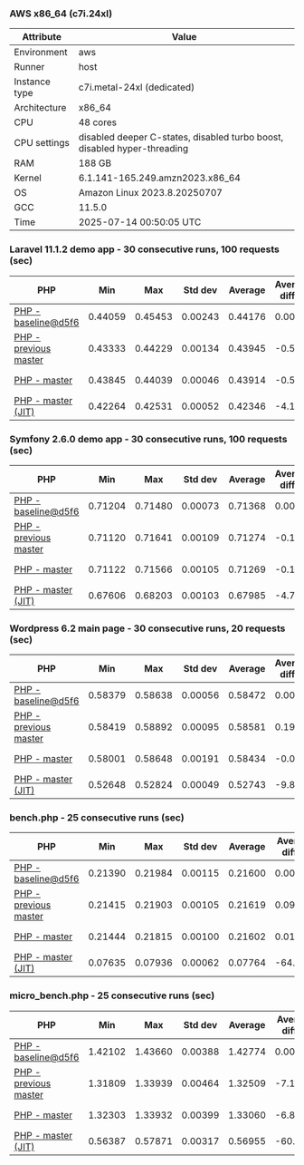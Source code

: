 ### AWS x86_64 (c7i.24xl)

|  Attribute    |     Value      |
|---------------|----------------|
| Environment   |aws|
| Runner        |host|
| Instance type |c7i.metal-24xl (dedicated)|
| Architecture  |x86_64
| CPU           |48 cores|
| CPU settings  |disabled deeper C-states, disabled turbo boost, disabled hyper-threading|
| RAM           |188 GB|
| Kernel        |6.1.141-165.249.amzn2023.x86_64|
| OS            |Amazon Linux 2023.8.20250707|
| GCC           |11.5.0|
| Time          |2025-07-14 00:50:05 UTC|

### Laravel 11.1.2 demo app - 30 consecutive runs, 100 requests (sec)

|     PHP     |     Min     |     Max     |    Std dev   |   Average  |  Average diff % |   Median   | Median diff % |     Memory    |
|-------------|-------------|-------------|--------------|------------|-----------------|------------|---------------|---------------|
|[PHP - baseline@d5f6](https://github.com/php/php-src/commit/d5f6e56610)|0.44059|0.45453|0.00243|0.44176|0.00%|0.44125|0.00%|42.01 MB|
|[PHP - previous master](https://github.com/php/php-src/commit/a402edac1a)|0.43333|0.44229|0.00134|0.43945|-0.52%|0.43958|-0.38%|42.43 MB|
|[PHP - master](https://github.com/php/php-src/commit/4d9fc506df)|0.43845|0.44039|0.00046|0.43914|-0.59%|0.43907|-0.50%|42.43 MB|
|[PHP - master (JIT)](https://github.com/php/php-src/commit/4d9fc506df)|0.42264|0.42531|0.00052|0.42346|-4.14%|0.42345|-4.04%|51.60 MB|

### Symfony 2.6.0 demo app - 30 consecutive runs, 100 requests (sec)

|     PHP     |     Min     |     Max     |    Std dev   |   Average  |  Average diff % |   Median   | Median diff % |     Memory    |
|-------------|-------------|-------------|--------------|------------|-----------------|------------|---------------|---------------|
|[PHP - baseline@d5f6](https://github.com/php/php-src/commit/d5f6e56610)|0.71204|0.71480|0.00073|0.71368|0.00%|0.71371|0.00%|37.68 MB|
|[PHP - previous master](https://github.com/php/php-src/commit/a402edac1a)|0.71120|0.71641|0.00109|0.71274|-0.13%|0.71252|-0.17%|38.42 MB|
|[PHP - master](https://github.com/php/php-src/commit/4d9fc506df)|0.71122|0.71566|0.00105|0.71269|-0.14%|0.71256|-0.16%|38.42 MB|
|[PHP - master (JIT)](https://github.com/php/php-src/commit/4d9fc506df)|0.67606|0.68203|0.00103|0.67985|-4.74%|0.67985|-4.74%|45.22 MB|

### Wordpress 6.2 main page - 30 consecutive runs, 20 requests (sec)

|     PHP     |     Min     |     Max     |    Std dev   |   Average  |  Average diff % |   Median   | Median diff % |     Memory    |
|-------------|-------------|-------------|--------------|------------|-----------------|------------|---------------|---------------|
|[PHP - baseline@d5f6](https://github.com/php/php-src/commit/d5f6e56610)|0.58379|0.58638|0.00056|0.58472|0.00%|0.58465|0.00%|43.41 MB|
|[PHP - previous master](https://github.com/php/php-src/commit/a402edac1a)|0.58419|0.58892|0.00095|0.58581|0.19%|0.58570|0.18%|43.86 MB|
|[PHP - master](https://github.com/php/php-src/commit/4d9fc506df)|0.58001|0.58648|0.00191|0.58434|-0.07%|0.58503|0.07%|43.86 MB|
|[PHP - master (JIT)](https://github.com/php/php-src/commit/4d9fc506df)|0.52648|0.52824|0.00049|0.52743|-9.80%|0.52735|-9.80%|61.65 MB|

### bench.php - 25 consecutive runs (sec)

|     PHP     |     Min     |     Max     |    Std dev   |   Average  |  Average diff % |   Median   | Median diff % |     Memory    |
|-------------|-------------|-------------|--------------|------------|-----------------|------------|---------------|---------------|
|[PHP - baseline@d5f6](https://github.com/php/php-src/commit/d5f6e56610)|0.21390|0.21984|0.00115|0.21600|0.00%|0.21573|0.00%|26.40 MB|
|[PHP - previous master](https://github.com/php/php-src/commit/a402edac1a)|0.21415|0.21903|0.00105|0.21619|0.09%|0.21611|0.18%|26.76 MB|
|[PHP - master](https://github.com/php/php-src/commit/4d9fc506df)|0.21444|0.21815|0.00100|0.21602|0.01%|0.21601|0.13%|26.76 MB|
|[PHP - master (JIT)](https://github.com/php/php-src/commit/4d9fc506df)|0.07635|0.07936|0.00062|0.07764|-64.06%|0.07748|-64.08%|28.01 MB|

### micro_bench.php - 25 consecutive runs (sec)

|     PHP     |     Min     |     Max     |    Std dev   |   Average  |  Average diff % |   Median   | Median diff % |     Memory    |
|-------------|-------------|-------------|--------------|------------|-----------------|------------|---------------|---------------|
|[PHP - baseline@d5f6](https://github.com/php/php-src/commit/d5f6e56610)|1.42102|1.43660|0.00388|1.42774|0.00%|1.42842|0.00%|20.63 MB|
|[PHP - previous master](https://github.com/php/php-src/commit/a402edac1a)|1.31809|1.33939|0.00464|1.32509|-7.19%|1.32507|-7.24%|21.06 MB|
|[PHP - master](https://github.com/php/php-src/commit/4d9fc506df)|1.32303|1.33932|0.00399|1.33060|-6.80%|1.33099|-6.82%|21.06 MB|
|[PHP - master (JIT)](https://github.com/php/php-src/commit/4d9fc506df)|0.56387|0.57871|0.00317|0.56955|-60.11%|0.56950|-60.13%|22.46 MB|
